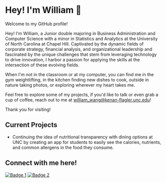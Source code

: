 # Hey! I'm William 👋


Welcome to my GitHub profile!

Hey! I'm William, a Junior double majoring in Business Administration and Computer Science with a minor in Statistics and Analytics at the University of North Carolina at Chapel Hill. Captivated by the dynamic fields of corporate strategy, financial analysis, and organizational leadership and fascinated by the unique challenges that stem from leveraging technology to drive innovation, I harbor a passion for applying the skills at the intersection of these evolving fields.

When I'm not in the classroom or at my computer, you can find me in the gym weightlifting, in the kitchen finding new dishes to cook, outside in nature taking photos, or exploring wherever my heart takes me. 

Feel free to explore some of my projects, if you'd like to talk or even grab a cup of coffee, reach out to me at william_wang@kenan-flagler.unc.edu!

Thank you for visiting!
 
## Current Projects

- Continuing the idea of nutritional transparency with dining options at UNC by creating an app for students to easily see the calories, nutrients, and common allergens in the food they consume.


## Connect with me here!
<p align="left">
 <a href="https://www.linkedin.com/in/wmwang52/"><img src="https://img.shields.io/badge/LinkedIn-0077B5?style=for-the-badge&logo=linkedin&logoColor=white" alt="Badge 1"></a>
<a href="https://devpost.com/wmwang52"><img src="https://img.shields.io/badge/Devpost-003E54?style=for-the-badge&logo=Devpost&logoColor=white" alt="Badge 2"></a>
</p>

